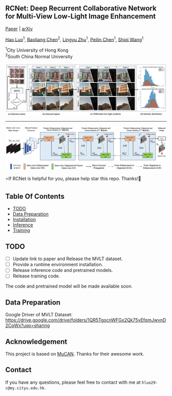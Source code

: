 ## RCNet: Deep Recurrent Collaborative Network for Multi-View Low-Light Image Enhancement

[Paper](https://github.com/hluo29/RCNet) | [arXiv](https://github.com/hluo29/RCNet)


[Hao Luo](https://github.com/hluo29/RCNet)<sup>1</sup>, [Baoliang Chen](https://baoliang93.github.io/)<sup>2</sup>, [Lingyu Zhu](https://github.com/hluo29/RCNet)<sup>1</sup>, [Peilin Chen](https://github.com/hluo29/RCNet)<sup>1</sup>, [Shiqi Wang](https://scholar.google.com.hk/citations?hl=en&user=Pr7s2VUAAAAJ&view_op=list_works&sortby=pubdate)<sup>1</sup>

<sup>1</sup>City University of Hong Kong<br><sup>2</sup>South China Normal University

<p align="center">
    <img src="docs/static/images/fig-dataset-statistics.png">
</p>

---

<p align="center">
    <img src="docs/static/images/fig3-framework.png">
</p>

:star:If RCNet is helpful for you, please help star this repo. Thanks!:hugs:

## Table Of Contents

- [TODO](#todo)
- [Data Preparation](#data)
- [Installation](#env)
- [Inference](#inference)
- [Training](#training)

## <a name="todo"></a>TODO

- [ ] Update link to paper and Release the MVLT dataset.
- [ ] Provide a runtime environment installation.
- [ ] Release inference code and pretrained models.
- [ ] Release training code.

The code and pretrained model will be made available soon.

## <a name="data"></a>Data Preparation

Google Driver of MVLT Dataset: https://drive.google.com/drive/folders/1QR5TgocnWFGx2Qk75yEfqmJwvnD2CqWx?usp=sharing

## Acknowledgement

This project is based on [MuCAN](https://github.com/dvlab-research/Simple-SR). Thanks for their awesome work.

## Contact

If you have any questions, please feel free to contact with me at `hluo29-c@my.cityu.edu.hk`.
